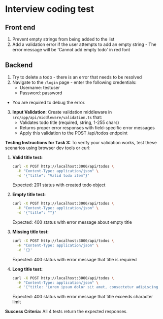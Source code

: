 # Interview coding test

## Front end

1. Prevent empty strings from being added to the list
2. Add a validation error if the user attempts to add an empty string - The error message will be 'Cannot add empty todo' in red font

## Backend

1. Try to delete a todo - there is an error that needs to be resolved
2. Navigate to the `/login` page - enter the following credentials:
    * Username: testuser
    * Password: password
* You are required to debug the error.

3. **Input Validation**: Create validation middleware in `src/app/api/middleware/validation.ts` that:
   - Validates todo title (required, string, 1-255 chars)
   - Returns proper error responses with field-specific error messages
   - Apply this validation to the POST /api/todos endpoint

**Testing Instructions for Task 3:**
To verify your validation works, test these scenarios using browser dev tools or curl:

1. **Valid title test:**
   ```bash
   curl -X POST http://localhost:3000/api/todos \
     -H "Content-Type: application/json" \
     -d '{"title": "Valid todo item"}'
   ```
   Expected: 201 status with created todo object

2. **Empty title test:**
   ```bash
   curl -X POST http://localhost:3000/api/todos \
     -H "Content-Type: application/json" \
     -d '{"title": ""}'
   ```
   Expected: 400 status with error message about empty title

3. **Missing title test:**
   ```bash
   curl -X POST http://localhost:3000/api/todos \
     -H "Content-Type: application/json" \
     -d '{}'
   ```
   Expected: 400 status with error message that title is required

4. **Long title test:**
   ```bash
   curl -X POST http://localhost:3000/api/todos \
     -H "Content-Type: application/json" \
     -d '{"title: "Lorem ipsum dolor sit amet, consectetur adipiscing elit, sed do eiusmod tempor incididunt ut labore et dolore magna aliqua ut enim ad minim veniam, quis nostrud exercitation ullamco laboris nisi ut aliquip ex ea commodo consequat duis."}'
   ```
   Expected: 400 status with error message that title exceeds character limit


**Success Criteria:** All 4 tests return the expected responses.

